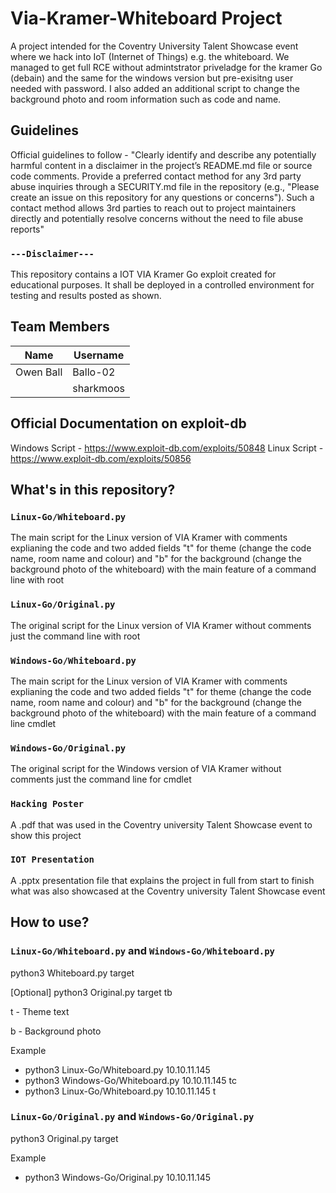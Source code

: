 # Via-Kramer-Whiteboard Project
A project intended for the Coventry University Talent Showcase event where we hack into IoT (Internet of Things) e.g. the whiteboard. We managed to get full RCE without admintstrator priveladge for the kramer Go (debain) and the same for the windows version but pre-exisitng user needed with password. I also added an additional script to change the background photo and room information such as code and name.

## Guidelines
 Official guidelines to follow - "Clearly identify and describe any potentially harmful content in a disclaimer in the project’s README.md file or source code comments.
Provide a preferred contact method for any 3rd party abuse inquiries through a SECURITY.md file in the repository (e.g., "Please create an issue on this repository for any questions or concerns"). Such a contact method allows 3rd parties to reach out to project maintainers directly and potentially resolve concerns without the need to file abuse reports"

### `---Disclaimer---`
This repository contains a IOT VIA Kramer Go exploit created for educational purposes. It shall be deployed in a controlled environment for testing and results posted as shown.

## Team Members 

|   Name              |    Username     |
|---------------------|-----------------|
| Owen Ball           |   Ballo-02      |
|                     |   sharkmoos     |

## Official Documentation on exploit-db
Windows Script - https://www.exploit-db.com/exploits/50848
Linux Script - https://www.exploit-db.com/exploits/50856

## What's in this repository?

### `Linux-Go/Whiteboard.py`
The main script for the Linux version of VIA Kramer with comments explianing the code and two added fields "t" for theme (change the code name, room name and colour) and "b" for the background (change the background photo of the whiteboard) with the main feature of a command line with root

### `Linux-Go/Original.py`
The original script for the Linux version of VIA Kramer without comments just the command line with root

### `Windows-Go/Whiteboard.py`
The main script for the Linux version of VIA Kramer with comments explianing the code and two added fields "t" for theme (change the code name, room name and colour) and "b" for the background (change the background photo of the whiteboard) with the main feature of a command line cmdlet

### `Windows-Go/Original.py`
The original script for the Windows version of VIA Kramer without comments just the command line for cmdlet

### `Hacking Poster`
A .pdf that was used in the Coventry university Talent Showcase event to show this project

### `IOT Presentation`
A .pptx presentation file that explains the project in full from start to finish what was also showcased at the Coventry university Talent Showcase event

## How to use?

### `Linux-Go/Whiteboard.py` and `Windows-Go/Whiteboard.py`
python3 Whiteboard.py target

[Optional] python3 Original.py target tb

t - Theme text

b - Background photo


Example
 - python3 Linux-Go/Whiteboard.py 10.10.11.145
 - python3 Windows-Go/Whiteboard.py 10.10.11.145 tc
 - python3 Linux-Go/Whiteboard.py 10.10.11.145 t

### `Linux-Go/Original.py` and `Windows-Go/Original.py`
python3 Original.py target
 
Example
 - python3 Windows-Go/Original.py 10.10.11.145
